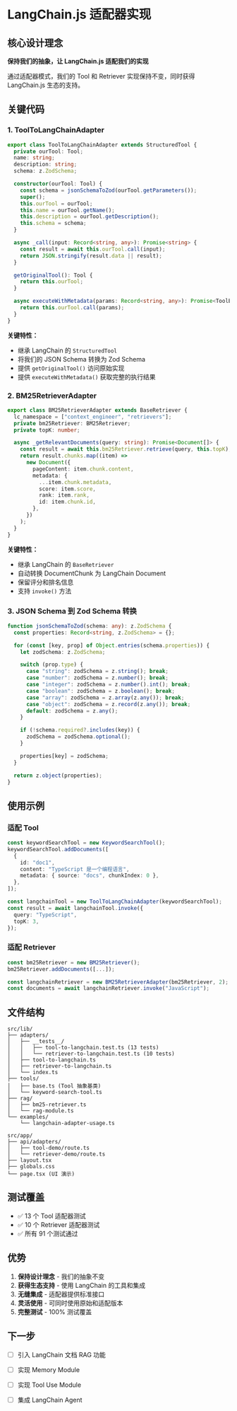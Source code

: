 # LangChain.js 适配器实现

## 核心设计理念

**保持我们的抽象，让 LangChain.js 适配我们的实现**

通过适配器模式，我们的 Tool 和 Retriever 实现保持不变，同时获得 LangChain.js 生态的支持。

## 关键代码

### 1. ToolToLangChainAdapter

```typescript
export class ToolToLangChainAdapter extends StructuredTool {
  private ourTool: Tool;
  name: string;
  description: string;
  schema: z.ZodSchema;

  constructor(ourTool: Tool) {
    const schema = jsonSchemaToZod(ourTool.getParameters());
    super();
    this.ourTool = ourTool;
    this.name = ourTool.getName();
    this.description = ourTool.getDescription();
    this.schema = schema;
  }

  async _call(input: Record<string, any>): Promise<string> {
    const result = await this.ourTool.call(input);
    return JSON.stringify(result.data || result);
  }

  getOriginalTool(): Tool {
    return this.ourTool;
  }

  async executeWithMetadata(params: Record<string, any>): Promise<ToolExecutionResult> {
    return this.ourTool.call(params);
  }
}
```

**关键特性：**
- 继承 LangChain 的 `StructuredTool`
- 将我们的 JSON Schema 转换为 Zod Schema
- 提供 `getOriginalTool()` 访问原始实现
- 提供 `executeWithMetadata()` 获取完整的执行结果

### 2. BM25RetrieverAdapter

```typescript
export class BM25RetrieverAdapter extends BaseRetriever {
  lc_namespace = ["context_engineer", "retrievers"];
  private bm25Retriever: BM25Retriever;
  private topK: number;

  async _getRelevantDocuments(query: string): Promise<Document[]> {
    const result = await this.bm25Retriever.retrieve(query, this.topK);
    return result.chunks.map((item) =>
      new Document({
        pageContent: item.chunk.content,
        metadata: {
          ...item.chunk.metadata,
          score: item.score,
          rank: item.rank,
          id: item.chunk.id,
        },
      })
    );
  }
}
```

**关键特性：**
- 继承 LangChain 的 `BaseRetriever`
- 自动转换 DocumentChunk 为 LangChain Document
- 保留评分和排名信息
- 支持 `invoke()` 方法

### 3. JSON Schema 到 Zod Schema 转换

```typescript
function jsonSchemaToZod(schema: any): z.ZodSchema {
  const properties: Record<string, z.ZodSchema> = {};

  for (const [key, prop] of Object.entries(schema.properties)) {
    let zodSchema: z.ZodSchema;

    switch (prop.type) {
      case "string": zodSchema = z.string(); break;
      case "number": zodSchema = z.number(); break;
      case "integer": zodSchema = z.number().int(); break;
      case "boolean": zodSchema = z.boolean(); break;
      case "array": zodSchema = z.array(z.any()); break;
      case "object": zodSchema = z.record(z.any()); break;
      default: zodSchema = z.any();
    }

    if (!schema.required?.includes(key)) {
      zodSchema = zodSchema.optional();
    }

    properties[key] = zodSchema;
  }

  return z.object(properties);
}
```

## 使用示例

### 适配 Tool

```typescript
const keywordSearchTool = new KeywordSearchTool();
keywordSearchTool.addDocuments([
  {
    id: "doc1",
    content: "TypeScript 是一个编程语言",
    metadata: { source: "docs", chunkIndex: 0 },
  },
]);

const langchainTool = new ToolToLangChainAdapter(keywordSearchTool);
const result = await langchainTool.invoke({
  query: "TypeScript",
  topK: 3,
});
```

### 适配 Retriever

```typescript
const bm25Retriever = new BM25Retriever();
bm25Retriever.addDocuments([...]);

const langchainRetriever = new BM25RetrieverAdapter(bm25Retriever, 2);
const documents = await langchainRetriever.invoke("JavaScript");
```

## 文件结构

```
src/lib/
├── adapters/
│   ├── __tests__/
│   │   ├── tool-to-langchain.test.ts (13 tests)
│   │   └── retriever-to-langchain.test.ts (10 tests)
│   ├── tool-to-langchain.ts
│   ├── retriever-to-langchain.ts
│   └── index.ts
├── tools/
│   ├── base.ts (Tool 抽象基类)
│   └── keyword-search-tool.ts
├── rag/
│   ├── bm25-retriever.ts
│   └── rag-module.ts
└── examples/
    └── langchain-adapter-usage.ts

src/app/
├── api/adapters/
│   ├── tool-demo/route.ts
│   └── retriever-demo/route.ts
├── layout.tsx
├── globals.css
└── page.tsx (UI 演示)
```

## 测试覆盖

- ✅ 13 个 Tool 适配器测试
- ✅ 10 个 Retriever 适配器测试
- ✅ 所有 91 个测试通过

## 优势

1. **保持设计理念** - 我们的抽象不变
2. **获得生态支持** - 使用 LangChain 的工具和集成
3. **无缝集成** - 适配器提供标准接口
4. **灵活使用** - 可同时使用原始和适配版本
5. **完整测试** - 100% 测试覆盖

## 下一步

- [ ] 引入 LangChain 文档 RAG 功能
- [ ] 实现 Memory Module
- [ ] 实现 Tool Use Module
- [ ] 集成 LangChain Agent

